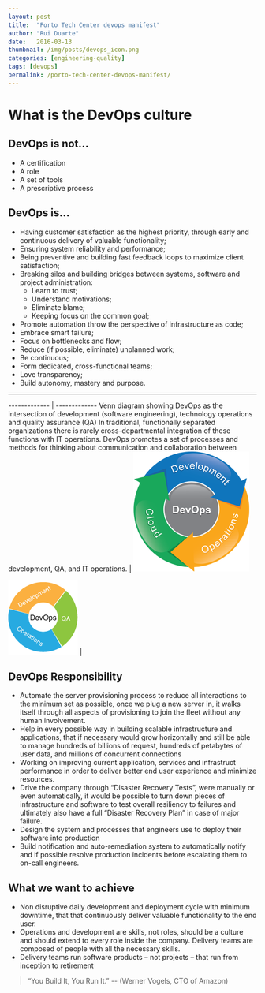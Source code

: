 ```yaml
---
layout: post
title:  "Porto Tech Center devops manifest"
author: "Rui Duarte"
date:   2016-03-13 
thumbnail: /img/posts/devops_icon.png
categories: [engineering-quality]
tags: [devops]
permalink: /porto-tech-center-devops-manifest/
---
```


# What is the DevOps culture

## DevOps is not…

- A certification
- A role
- A set of tools
- A prescriptive process

## DevOps is…

* Having customer satisfaction as the highest priority, through early and continuous delivery of valuable functionality;
* Ensuring system reliability and performance;
* Being preventive and building fast feedback loops to maximize client satisfaction;
* Breaking silos and building bridges between systems, software and project administration:
  * Learn to trust;
  * Understand motivations;
  * Eliminate blame;
  * Keeping focus on the common goal;
* Promote automation throw the perspective of infrastructure as code;
* Embrace smart failure;
* Focus on bottlenecks and flow;
* Reduce (if possible, eliminate) unplanned work;
* Be continuous;
* Form dedicated, cross-functional teams;
* Love transparency;
* Build autonomy, mastery and purpose.

----------------

------------- | -------------
Venn diagram showing DevOps as the intersection of development (software engineering), technology operations and quality assurance (QA) In traditional, functionally separated organizations there is rarely cross-departmental integration of these functions with IT operations. DevOps promotes a set of processes and methods for thinking about communication and collaboration between development, QA, and IT operations. | ![alt text](/img/posts/diagram-01.png "DevOps as the intersection of development")

![alt text](/img/posts/devops_icon.png "DevOps Icon") | 


## DevOps Responsibility

* Automate the server provisioning process to reduce all interactions to the minimum set as possible, once we plug a new server in, it walks itself through all aspects of provisioning to join the fleet without any human involvement.
* Help in every possible way in building scalable infrastructure and applications, that if necessary would grow horizontally and still be able to manage hundreds of billions of request, hundreds of petabytes of user data, and millions of concurrent connections
* Working on improving current application, services and infrastruct performance in order to deliver better end user experience and minimize resources.
* Drive the company through “Disaster Recovery Tests”, were manually or even automatically, it would be possible to turn down pieces of infrastructure and software to test overall resiliency to failures and ultimately also have a full “Disaster Recovery Plan” in case of major failure.
* Design the system and processes that engineers use to deploy their software into production
* Build notification and auto-remediation system to automatically notify and if possible resolve production incidents before escalating them to on-call engineers.

## What we want to achieve

* Non disruptive daily development and deployment cycle with minimum downtime, that that continuously deliver valuable functionality to the end user.
* Operations and development are skills, not roles, should be a culture and should extend to every role inside the company. Delivery teams are composed of people with all the necessary skills.
* Delivery teams run software products – not projects – that run from inception to retirement


> “You Build It, You Run It.” 
-- (Werner Vogels, CTO of Amazon)